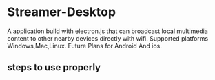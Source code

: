 # Streamer-Desktop
A application build with electron.js that can broadcast local multimedia content to other nearby devices directly with wifi. 
Supported platforms Windows,Mac,Linux.
Future Plans for Android And ios.

## steps to use properly
